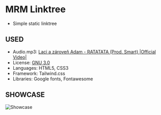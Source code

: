 # MRM Linktree

- Simple static linktree

## USED

- Audio.mp3: [Laci a zároveň Adam - RATATATA (Prod. Smart) |Official Video|](https://www.youtube.com/watch?v=8_OALTkeV8k)
- License: [GNU 3.0](https://www.gnu.org/licenses/gpl-3.0.html)
- Languages: HTML5, CSS3
- Framework: Tailwind.css
- Libraries: Google fonts, Fontawesome

## SHOWCASE

![Showcase](https://i.imgur.com/kpfBurU.png)
